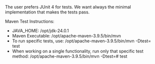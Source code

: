 The user prefers JUnit 4 for tests.
We want always the minimal implementation that makes the tests pass.

Maven Test Instructions:
- JAVA_HOME: /opt/jdk-24.0.1
- Maven Executable: /opt/apache-maven-3.9.5/bin/mvn
- To run specific tests, use: /opt/apache-maven-3.9.5/bin/mvn -Dtest=<TestClassName> test
- When working on a single functionality, run only that specific test method: /opt/apache-maven-3.9.5/bin/mvn -Dtest=<TestClassName>#<testMethodName> test